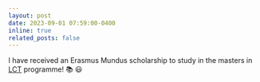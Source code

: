 ```yaml
---
layout: post
date: 2023-09-01 07:59:00-0400
inline: true
related_posts: false
---
```

I have received an Erasmus Mundus scholarship to study in the masters in [LCT](https://lct-master.org/) programme! :books: :smiley: